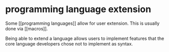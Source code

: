 # programming language extension

Some [[programming languages]] allow for user extension. This is usually done via [[macros]].

Being able to extend a language allows users to implement features that the core language developers chose not to implement as syntax.
